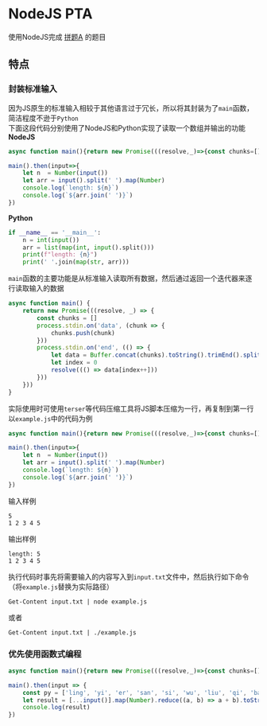 # NodeJS PTA
使用NodeJS完成 [拼题A](https://pintia.cn/) 的题目
## 特点
### 封装标准输入
因为JS原生的标准输入相较于其他语言过于冗长，所以将其封装为了`main`函数，简洁程度不逊于`Python`    
下面这段代码分别使用了NodeJS和Python实现了读取一个数组并输出的功能   
**NodeJS**
```javascript
async function main(){return new Promise(((resolve,_)=>{const chunks=[];process.stdin.on("data",(chunk=>{chunks.push(chunk)}));process.stdin.on("end",(()=>{let data=Buffer.concat(chunks).toString().trimEnd().split("\n");let index=0;resolve((()=>data[index++]))}))}))}

main().then(input=>{
    let n  = Number(input())
    let arr = input().split(' ').map(Number)
    console.log(`length: ${n}`)
    console.log(`${arr.join(' ')}`)
})
```
**Python**
```python
if __name__ == '__main__':
    n = int(input())
    arr = list(map(int, input().split()))
    print(f"length: {n}")
    print(' '.join(map(str, arr)))
```
`main`函数的主要功能是从标准输入读取所有数据，然后通过返回一个迭代器来逐行读取输入的数据
```javascript
async function main() {
    return new Promise(((resolve, _) => {
        const chunks = []
        process.stdin.on('data', (chunk => {
            chunks.push(chunk)
        }))
        process.stdin.on('end', (() => {
            let data = Buffer.concat(chunks).toString().trimEnd().split('\n')
            let index = 0
            resolve((() => data[index++]))
        }))
    }))
}
```
实际使用时可使用`terser`等代码压缩工具将JS脚本压缩为一行，再复制到第一行   
以`example.js`中的代码为例
```javascript
async function main(){return new Promise(((resolve,_)=>{const chunks=[];process.stdin.on("data",(chunk=>{chunks.push(chunk)}));process.stdin.on("end",(()=>{let data=Buffer.concat(chunks).toString().trimEnd().split("\n");let index=0;resolve((()=>data[index++]))}))}))}

main().then(input=>{
    let n  = Number(input())
    let arr = input().split(' ').map(Number)
    console.log(`length: ${n}`)
    console.log(`${arr.join(' ')}`)
})
```
输入样例
```text
5
1 2 3 4 5
```
输出样例
```text
length: 5
1 2 3 4 5
```
执行代码时事先将需要输入的内容写入到`input.txt`文件中，然后执行如下命令（将`example.js`替换为实际路径）
```shell
Get-Content input.txt | node example.js
```
或者
```shell
Get-Content input.txt | ./example.js
```

### 优先使用函数式编程
```javascript
async function main(){return new Promise(((resolve,_)=>{const chunks=[];process.stdin.on("data",(chunk=>{chunks.push(chunk)}));process.stdin.on("end",(()=>{let data=Buffer.concat(chunks).toString().trimEnd().split("\n");let index=0;resolve((()=>data[index++]))}))}))}

main().then(input => {
    const py = ['ling', 'yi', 'er', 'san', 'si', 'wu', 'liu', 'qi', 'ba', 'jiu']
    let result = [...input()].map(Number).reduce((a, b) => a + b).toString().split('').map(e => py[Number(e)]).join(' ')
    console.log(result)
})
```